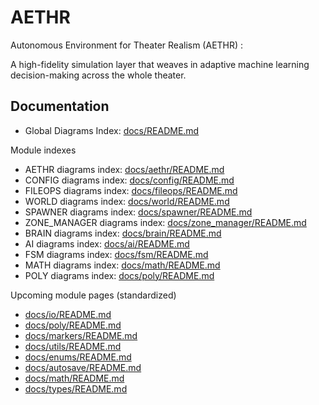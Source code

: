 # AETHR
Autonomous Environment for Theater Realism (AETHR) : 

A high-fidelity simulation layer that weaves in adaptive machine learning decision-making across the whole theater.

## Documentation

- Global Diagrams Index: [docs/README.md](docs/README.md)

Module indexes
- AETHR diagrams index: [docs/aethr/README.md](docs/aethr/README.md)
- CONFIG diagrams index: [docs/config/README.md](docs/config/README.md)
- FILEOPS diagrams index: [docs/fileops/README.md](docs/fileops/README.md)
- WORLD diagrams index: [docs/world/README.md](docs/world/README.md)
- SPAWNER diagrams index: [docs/spawner/README.md](docs/spawner/README.md)
- ZONE_MANAGER diagrams index: [docs/zone_manager/README.md](docs/zone_manager/README.md)
- BRAIN diagrams index: [docs/brain/README.md](docs/brain/README.md)
- AI diagrams index: [docs/ai/README.md](docs/ai/README.md)
- FSM diagrams index: [docs/fsm/README.md](docs/fsm/README.md)
- MATH diagrams index: [docs/math/README.md](docs/math/README.md)
- POLY diagrams index: [docs/poly/README.md](docs/poly/README.md)

Upcoming module pages (standardized)


- [docs/io/README.md](docs/io/README.md)
- [docs/poly/README.md](docs/poly/README.md)
- [docs/markers/README.md](docs/markers/README.md)
- [docs/utils/README.md](docs/utils/README.md)
- [docs/enums/README.md](docs/enums/README.md)
- [docs/autosave/README.md](docs/autosave/README.md)
- [docs/math/README.md](docs/math/README.md)
- [docs/types/README.md](docs/types/README.md)
